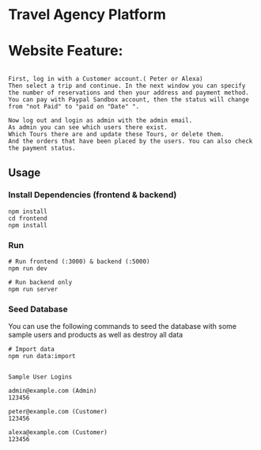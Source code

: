 # Travel Agency Platform

# Website Feature:
```

First, log in with a Customer account.( Peter or Alexa) 
Then select a trip and continue. In the next window you can specify the number of reservations and then your address and payment method. 
You can pay with Paypal Sandbox account, then the status will change from "not Paid" to "paid on "Date" ".

Now log out and login as admin with the admin email. 
As admin you can see which users there exist. 
Which Tours there are and update these Tours, or delete them. 
And the orders that have been placed by the users. You can also check the payment status.

```



## Usage


### Install Dependencies (frontend & backend)

```
npm install
cd frontend
npm install
```

### Run

```
# Run frontend (:3000) & backend (:5000)
npm run dev

# Run backend only
npm run server
```



### Seed Database

You can use the following commands to seed the database with some sample users and products as well as destroy all data

```
# Import data
npm run data:import


```

```
Sample User Logins

admin@example.com (Admin)
123456

peter@example.com (Customer)
123456

alexa@example.com (Customer)
123456
```
